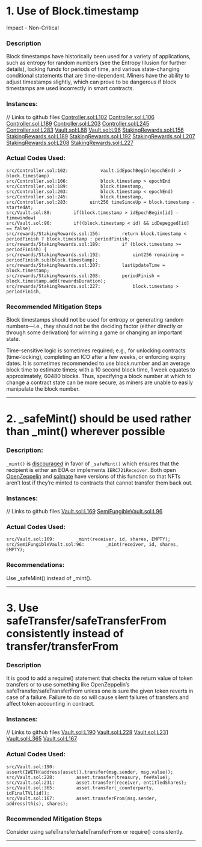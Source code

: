 # 1. Use of Block.timestamp
Impact - Non-Critical
### Description
Block timestamps have historically been used for a variety of applications, such as entropy for random numbers (see the Entropy Illusion for further details), locking funds for periods of time, and various state-changing conditional statements that are time-dependent. Miners have the ability to adjust timestamps slightly, which can prove to be dangerous if block timestamps are used incorrectly in smart contracts.
 ### Instances:
 // Links to github files
 [Controller.sol:L102](https://github.com/code-423n4/2022-09-y2k-finance/blob/2175c044af98509261e4147edeb48e1036773771/src/Controller.sol#L102)
[Controller.sol:L106](https://github.com/code-423n4/2022-09-y2k-finance/blob/2175c044af98509261e4147edeb48e1036773771/src/Controller.sol#L106)
[Controller.sol:L189](https://github.com/code-423n4/2022-09-y2k-finance/blob/2175c044af98509261e4147edeb48e1036773771/src/Controller.sol#L189)
[Controller.sol:L203](https://github.com/code-423n4/2022-09-y2k-finance/blob/2175c044af98509261e4147edeb48e1036773771/src/Controller.sol#L203)
[Controller.sol:L245](https://github.com/code-423n4/2022-09-y2k-finance/blob/2175c044af98509261e4147edeb48e1036773771/src/Controller.sol#L245)
[Controller.sol:L283](https://github.com/code-423n4/2022-09-y2k-finance/blob/2175c044af98509261e4147edeb48e1036773771/src/Controller.sol#L283)
[Vault.sol:L88](https://github.com/code-423n4/2022-09-y2k-finance/blob/2175c044af98509261e4147edeb48e1036773771/src/Vault.sol#L88)
[Vault.sol:L96](https://github.com/code-423n4/2022-09-y2k-finance/blob/2175c044af98509261e4147edeb48e1036773771/src/Vault.sol#L96)
[StakingRewards.sol:L156](https://github.com/code-423n4/2022-09-y2k-finance/blob/2175c044af98509261e4147edeb48e1036773771/src/rewards/StakingRewards.sol#L156)
[StakingRewards.sol:L189](https://github.com/code-423n4/2022-09-y2k-finance/blob/2175c044af98509261e4147edeb48e1036773771/src/rewards/StakingRewards.sol#L189)
[StakingRewards.sol:L192](https://github.com/code-423n4/2022-09-y2k-finance/blob/2175c044af98509261e4147edeb48e1036773771/src/rewards/StakingRewards.sol#L192)
[StakingRewards.sol:L207](https://github.com/code-423n4/2022-09-y2k-finance/blob/2175c044af98509261e4147edeb48e1036773771/src/rewards/StakingRewards.sol#L207)
[StakingRewards.sol:L208](https://github.com/code-423n4/2022-09-y2k-finance/blob/2175c044af98509261e4147edeb48e1036773771/src/rewards/StakingRewards.sol#L208)
[StakingRewards.sol:L227](https://github.com/code-423n4/2022-09-y2k-finance/blob/2175c044af98509261e4147edeb48e1036773771/src/rewards/StakingRewards.sol#L227)
 ### Actual Codes Used:
```
src/Controller.sol:102:            vault.idEpochBegin(epochEnd) > block.timestamp)
src/Controller.sol:106:            block.timestamp > epochEnd
src/Controller.sol:189:            block.timestamp,
src/Controller.sol:203:            block.timestamp < epochEnd)
src/Controller.sol:245:            block.timestamp,
src/Controller.sol:283:        uint256 timeSinceUp = block.timestamp - startedAt;
src/Vault.sol:88:        if(block.timestamp > idEpochBegin[id] - timewindow)
src/Vault.sol:96:        if((block.timestamp < id) && idDepegged[id] == false)
src/rewards/StakingRewards.sol:156:        return block.timestamp < periodFinish ? block.timestamp : periodFinish;
src/rewards/StakingRewards.sol:189:        if (block.timestamp >= periodFinish) {
src/rewards/StakingRewards.sol:192:            uint256 remaining = periodFinish.sub(block.timestamp);
src/rewards/StakingRewards.sol:207:        lastUpdateTime = block.timestamp;
src/rewards/StakingRewards.sol:208:        periodFinish = block.timestamp.add(rewardsDuration);
src/rewards/StakingRewards.sol:227:            block.timestamp > periodFinish,

```
### Recommended Mitigation Steps

Block timestamps should not be used for entropy or generating random numbers—i.e., they should not be the deciding factor (either directly or through some derivation) for winning a game or changing an important state.

Time-sensitive logic is sometimes required; e.g., for unlocking contracts (time-locking), completing an ICO after a few weeks, or enforcing expiry dates. It is sometimes recommended to use block.number and an average block time to estimate times; with a 10 second block time, 1 week equates to approximately, 60480 blocks. Thus, specifying a block number at which to change a contract state can be more secure, as miners are unable to easily manipulate the block number.

----
# 2. _safeMint() should be used rather than _mint() wherever possible
### Description:
`_mint()` is [discouraged](https://github.com/OpenZeppelin/openzeppelin-contracts/blob/d4d8d2ed9798cc3383912a23b5e8d5cb602f7d4b/contracts/token/ERC721/ERC721.sol#L271) in favor of `_safeMint()` which ensures that the recipient is either an EOA or implements `IERC721Receiver`. Both open [OpenZeppelin](https://github.com/OpenZeppelin/openzeppelin-contracts/blob/d4d8d2ed9798cc3383912a23b5e8d5cb602f7d4b/contracts/token/ERC721/ERC721.sol#L238-L250) and [solmate](https://github.com/Rari-Capital/solmate/blob/4eaf6b68202e36f67cab379768ac6be304c8ebde/src/tokens/ERC721.sol#L180) have versions of this function so that NFTs aren’t lost if they’re minted to contracts that cannot transfer them back out.
 ### Instances:
 // Links to github files
[Vault.sol:L169](https://github.com/code-423n4/2022-09-y2k-finance/blob/2175c044af98509261e4147edeb48e1036773771/src/Vault.sol#L169)
[SemiFungibleVault.sol:L96](https://github.com/code-423n4/2022-09-y2k-finance/blob/2175c044af98509261e4147edeb48e1036773771/src/SemiFungibleVault.sol#L96)
 ### Actual Codes Used:
```
src/Vault.sol:169:        _mint(receiver, id, shares, EMPTY);
src/SemiFungibleVault.sol:96:        _mint(receiver, id, shares, EMPTY);
```
### Recommendations:
Use _safeMint() instead of _mint().

 ----
# 3. Use safeTransfer/safeTransferFrom consistently instead of transfer/transferFrom
### Description
It is good to add a require() statement that checks the return value of token transfers or to use something like OpenZeppelin’s safeTransfer/safeTransferFrom unless one is sure the given token reverts in case of a failure. Failure to do so will cause silent failures of transfers and affect token accounting in contract.
 ### Instances:
 // Links to github files
[Vault.sol:L190](https://github.com/code-423n4/2022-09-y2k-finance/blob/2175c044af98509261e4147edeb48e1036773771/src/Vault.sol#L190)
[Vault.sol:L228](https://github.com/code-423n4/2022-09-y2k-finance/blob/2175c044af98509261e4147edeb48e1036773771/src/Vault.sol#L228)
[Vault.sol:L231](https://github.com/code-423n4/2022-09-y2k-finance/blob/2175c044af98509261e4147edeb48e1036773771/src/Vault.sol#L231)
[Vault.sol:L365](https://github.com/code-423n4/2022-09-y2k-finance/blob/2175c044af98509261e4147edeb48e1036773771/src/Vault.sol#L365)
[Vault.sol:L167](https://github.com/code-423n4/2022-09-y2k-finance/blob/2175c044af98509261e4147edeb48e1036773771/src/Vault.sol#L167)
 ### Actual Codes Used:
```
src/Vault.sol:190:        assert(IWETH(address(asset)).transfer(msg.sender, msg.value));
src/Vault.sol:228:        asset.transfer(treasury, feeValue);
src/Vault.sol:231:        asset.transfer(receiver, entitledShares);
src/Vault.sol:365:        asset.transfer(_counterparty, idFinalTVL[id]);
src/Vault.sol:167:        asset.transferFrom(msg.sender, address(this), shares);
```
### Recommended Mitigation Steps
Consider using safeTransfer/safeTransferFrom or require() consistently.

----